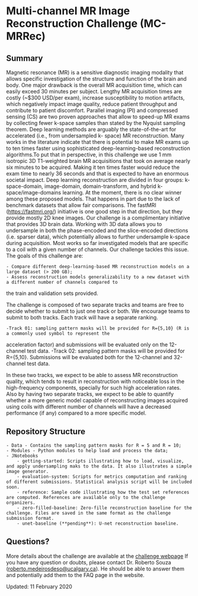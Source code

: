 # Multi-channel MR Image Reconstruction Challenge (MC-MRRec)


## Summary

Magnetic resonance (MR) is a sensitive diagnostic imaging modality that allows specific investigation of the
structure and function of the brain and body. One major drawback is the overall MR acquisition time, which can
easily exceed 30 minutes per subject. Lengthy MR acquisition times are costly (~$300 USD/per exam), increase
susceptibility to motion artifacts, which negatively impact image quality, reduce patient throughput and
contribute to patient discomfort. Parallel imaging (PI) and compressed sensing (CS) are two proven approaches
that allow to speed-up MR exams by collecting fewer k-space samples than stated by the Nyquist sampling
theorem. Deep learning methods are arguably the state-of-the-art for accelerated (i.e., from undersampled k-
space) MR reconstruction. Many works in the literature indicate that there is potential to make MR exams up to ten times faster
using sophisticated deep-learning-based reconstruction algorithms.To put that in perspective, in this challenge
we use 1 mm isotropic 3D T1-weighted brain MR acquisitions that took on average nearly six minutes to be acquired. 
Making it ten times faster would reduce the exam time to nearly 36 seconds and that is expected to have an enormous societal impact. 
 Deep learning reconstruction are divided in four groups: k-space-domain, image-domain, domain-transform, and hybrid k-space/image-domains
learning. At the moment, there is no clear winner among these proposed models. That happens in part due to the 
lack of benchmark datasets that allow fair comparisons. The fastMRI (https://fastmri.org/) initiative is one good step
in that direction, but they provide mostly 2D knee images. Our challenge is a complimentary initiative that provides
3D brain data. Working with 3D data allows you to undersample in both the phase-encoded and the slice-encoded directions (i.e. sparser data),
which potentially allows to further undersample k-space during acquisition.   Most works
so far investigated models that are specific to a coil with a given number of channels. Our challenge tackles this
issue. The goals of this challenge are:

	- Compare different deep-learning-based MR reconstruction models on a large dataset (> 200 GB);
	- Assess reconstruction models generalizability to a new dataset with a different number of channels compared to
the train and validation sets provided.

The challenge is composed of two separate tracks and teams are free to decide whether to submit to just one track
or both. We encourage teams to submit to both tracks. Each track will have a separate ranking.

	-Track 01: sampling pattern masks will be provided for R={5,10} (R is a commonly used symbol to represent the
acceleration factor) and submissions will be evaluated only on the 12-channel test data.
	-Track 02: sampling pattern masks will be provided for R={5,10}. Submissions will be evaluated both for the 12-channel
and 32-channel test data.

In these two tracks, we expect to be able to assess MR reconstruction quality, which tends to result in
reconstruction with noticeable loss in the high-frequency components, specially for such high acceleration rates.
Also by having two separate tracks, we expect to be able to quantify whether a more generic model capable of
reconstructing images acquired using coils with different number of channels will have a decreased performance
(if any) compared to a more specific model.

## Repository Structure

	- Data - Contains the sampling pattern masks for R = 5 and R = 10;
	- Modules - Python modules to help load and process the data;
	- JNotebooks
		- getting-started: Scripts illustrating how to load, visualize, and apply undersampling maks to the data. It also illustrates a simple image generator. 
		- evaluation-system: Scripts for metrics computation and ranking of different submissions. Statistical analysis script will be included soon.
		- reference: Sample code illustrating how the test set references are computed. References are available only to the challenge organizers.
		- zero-filled-baseline: Zero-fille reconstruction baseline for the challenge. Files are saved in the same format as the challenge submission format.
		- unet-baseline (**pending**): U-net reconstruction baseline.		





## Questions?

More details about the challenge are available at the [challenge webpage](https://sites.google.com/view/calgary-campinas-dataset/home/mr-reconstruction-challenge) If you have any question or doubts, please contact Dr. Roberto Souza (roberto.medeirosdeso@ucalgary.ca). He should be able to answer them and potentially add them to the FAQ page in the website.


Updated: 11 February 2020
